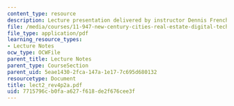 ```yaml
---
content_type: resource
description: Lecture presentation delivered by instructor Dennis Frenchman.
file: /media/courses/11-947-new-century-cities-real-estate-digital-technology-and-design-fall-2004/7715796cb0faa627f618de2f676cee3f_lect2_rev4p2a.pdf
file_type: application/pdf
learning_resource_types:
- Lecture Notes
ocw_type: OCWFile
parent_title: Lecture Notes
parent_type: CourseSection
parent_uid: 5eae1430-2fca-147a-1e17-7c695d680132
resourcetype: Document
title: lect2_rev4p2a.pdf
uid: 7715796c-b0fa-a627-f618-de2f676cee3f
---
```

